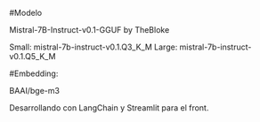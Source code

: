 #Modelo

Mistral-7B-Instruct-v0.1-GGUF by TheBloke

Small: mistral-7b-instruct-v0.1.Q3_K_M
Large: mistral-7b-instruct-v0.1.Q5_K_M

#Embedding: 

BAAI/bge-m3

Desarrollando con LangChain y Streamlit para el front.
